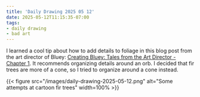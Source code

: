 ```yaml
---
title: 'Daily Drawing 2025 05 12'
date: 2025-05-12T11:15:35-07:00
tags:
- daily drawing
- bad art
---
```


I learned a cool tip about how to add details to foliage in this blog post from the art director of Bluey: [Creating Bluey: Tales from the Art Director - Chapter 1](https://substack.com/home/post/p-160039885?just_subscribed=true). It recommends organizing details around an orb. I decided that fir trees are more of a cone, so I tried to organize around a cone instead.

{{< figure src="/images/daily-drawing-2025-05-12.png" alt="Some attempts at cartoon fir trees" width=100% >}}
